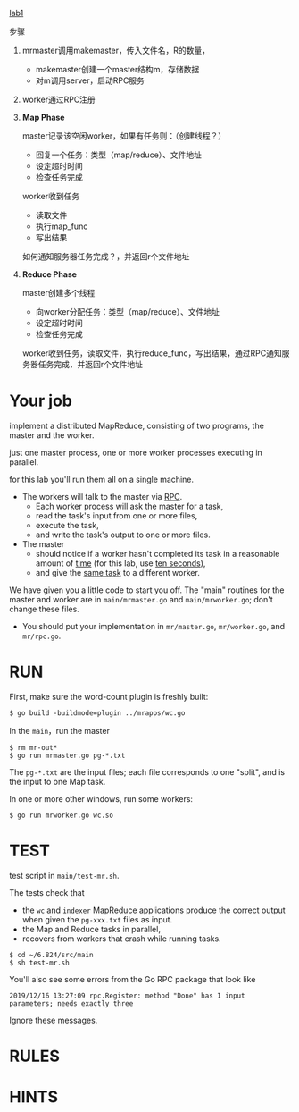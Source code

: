 [lab1](https://pdos.csail.mit.edu/6.824/labs/lab-mr.html)

步骤

1. mrmaster调用makemaster，传入文件名，R的数量，

   - makemaster创建一个master结构m，存储数据
   - 对m调用server，启动RPC服务

2. worker通过RPC注册

3. **Map Phase**

   

   master记录该空闲worker，如果有任务则：（创建线程？）

   - 回复一个任务：类型（map/reduce）、文件地址
   - 设定超时时间
   - 检查任务完成

   worker收到任务

   - 读取文件
   - 执行map_func
   - 写出结果

   如何通知服务器任务完成？，并返回r个文件地址

4. **Reduce Phase**

   master创建多个线程

   - 向worker分配任务：类型（map/reduce）、文件地址
   - 设定超时时间
   - 检查任务完成

   worker收到任务，读取文件，执行reduce_func，写出结果，通过RPC通知服务器任务完成，并返回r个文件地址

# Your job 

implement a distributed MapReduce, consisting of two programs, the master and the worker. 

 just one master process, one or more worker processes executing in parallel.

for this lab you'll run them all on a single machine. 

- The workers will talk to the master via <u>RPC</u>.
  - Each worker process will ask the master for a task, 
  - read the task's input from one or more files, 
  - execute the task, 
  - and write the task's output to one or more files. 
- The master 
  - should notice if a worker hasn't completed its task in a reasonable amount of <u>time</u> (for this lab, use <u>ten seconds</u>), 
  - and give the <u>same task</u> to a different worker.

We have given you a little code to start you off. The "main" routines for the master and worker are in `main/mrmaster.go` and `main/mrworker.go`; don't change these files. 

- You should put your implementation in `mr/master.go`, `mr/worker.go`, and `mr/rpc.go`.



# RUN

First, make sure the word-count plugin is freshly built:

```
$ go build -buildmode=plugin ../mrapps/wc.go
```

In the `main`，run the master

```
$ rm mr-out*
$ go run mrmaster.go pg-*.txt
```

The `pg-*.txt` are the input files; each file corresponds to one "split", and is the input to one Map task.

In one or more other windows, run some workers:

```
$ go run mrworker.go wc.so
```

# TEST

test script in `main/test-mr.sh`. 

The tests check that 

- the `wc` and `indexer` MapReduce applications produce the correct output when given the `pg-xxx.txt` files as input. 
- the Map and Reduce tasks in parallel, 
- recovers from workers that crash while running tasks.

```
$ cd ~/6.824/src/main
$ sh test-mr.sh
```

You'll also see some errors from the Go RPC package that look like

```
2019/12/16 13:27:09 rpc.Register: method "Done" has 1 input parameters; needs exactly three
```

Ignore these messages.



# RULES

# HINTS